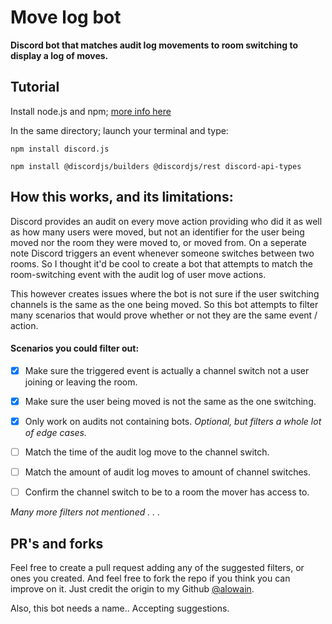 # Move log bot

<strong>
    Discord bot that matches audit log movements to room switching to display a log of moves.
</strong>

## Tutorial

Install node.js and npm; [more info here](https://docs.npmjs.com/downloading-and-installing-node-js-and-npm)

In the same directory; launch your terminal and type:

```
npm install discord.js
```
```
npm install @discordjs/builders @discordjs/rest discord-api-types
```

## How this works, and its limitations:

Discord provides an audit on every move action providing who did it as well as how many users were moved, but not an identifier for the user being moved nor the room they were moved to, or moved from. On a seperate note Discord triggers an event whenever someone switches between two rooms. So I thought it'd be cool to create a bot that attempts to match the room-switching event with the audit log of user move actions.

This however creates issues where the bot is not sure if the user switching channels is the same as the one being moved. So this bot attempts to filter many scenarios that would prove whether or not they are the same event / action.

#### Scenarios you could filter out:

- [x] Make sure the triggered event is actually a channel switch not a user joining or leaving the room.

- [x] Make sure the user being moved is not the same as the one switching.

- [x] Only work on audits not containing bots. *Optional, but filters a whole lot of edge cases.*

- [ ] Match the time of the audit log move to the channel switch.

- [ ] Match the amount of audit log moves to amount of channel switches.

- [ ] Confirm the channel switch to be to a room the mover has access to.

*Many more filters not mentioned . . .*

## PR's and forks

Feel free to create a pull request adding any of the suggested filters, or ones you created. And feel free to fork the repo if you think you can improve on it. Just credit the origin to my Github [@alowain](https://github.com/alowain).

Also, this bot needs a name.. Accepting suggestions.